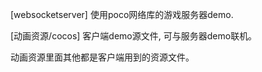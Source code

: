 [websocketserver]   使用poco网络库的游戏服务器demo.



[动画资源/cocos]   客户端demo源文件, 可与服务器demo联机。



动画资源里面其他都是客户端用到的资源文件。

